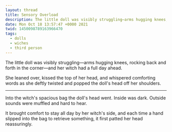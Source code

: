 ```yaml
---
layout: thread
title: Sensory Overload
description: The little doll was visibly struggling—arms hugging knees, rocking back and f...
date: Mon Oct 18 13:57:47 +0000 2021
twid: 1450098789163966470
tags:
  - dolls
  - wiches
  - third person
---
```

<article class="thread">
<section class="tweet">
<p>The little doll was visibly struggling—arms hugging knees, rocking back and forth in the corner—and her witch had a full day ahead.</p>
<p>She leaned over, kissed the top of her head, and whispered comforting words as she deftly twisted and popped the doll's head off her shoulders.</p>
</section>
<hr class="tweet_sep">
<section class="tweet">
<p>Into the witch's spacious bag the doll's head went. Inside was dark. Outside sounds were muffled and hard to hear.</p>
<p>It brought comfort to stay all day by her witch's side, and each time a hand slipped into the bag to retrieve something, it first patted her head reassuringly.</p>
</section>
</article>

